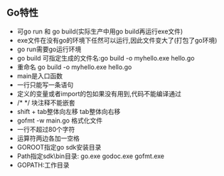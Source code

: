 ## Go特性
- 可go run 和 go build(实际生产中用go build再运行exe文件)
- exe文件在没有go的环境下任然可以运行,因此文件变大了(打包了go环境)
- go run需要go运行环境
- go build 可指定生成的文件名:go build -o myhello.exe hello.go
- 重命名 go build -o myhello.exe hello.go
- main是入口函数
- 一行只能写一条语句
- 定义的变量或者import的包如果没有用到,代码不能编译通过
- /* */ 块注释不能嵌套
- shift + tab整体向左移 tab整体向右移
- gofmt -w main.go 格式化文件
- 一行不超过80个字符
- 运算符两边各加一空格
- GOROOT指定go sdk安装目录
- Path指定sdk\bin目录: go.exe godoc.exe gofmt.exe
- GOPATH:工作目录